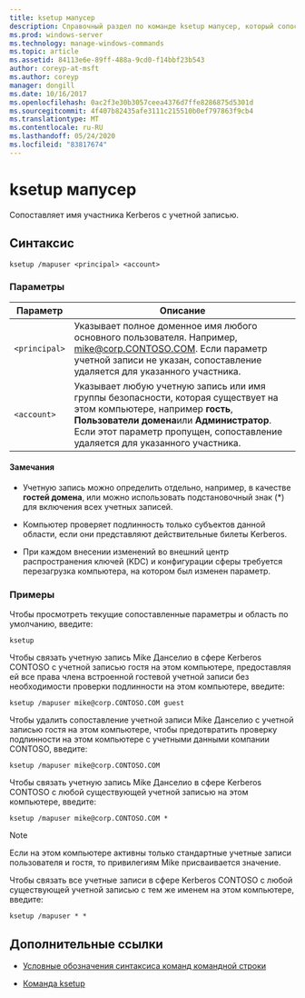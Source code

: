 ```yaml
---
title: ksetup мапусер
description: Справочный раздел по команде ksetup мапусер, который сопоставляет имя участника Kerberos с учетной записью.
ms.prod: windows-server
ms.technology: manage-windows-commands
ms.topic: article
ms.assetid: 84113e6e-89ff-488a-9cd0-f14bbf23b543
author: coreyp-at-msft
ms.author: coreyp
manager: dongill
ms.date: 10/16/2017
ms.openlocfilehash: 0ac2f3e30b3057ceea4376d7ffe8286875d5301d
ms.sourcegitcommit: 4f407b82435afe3111c215510b0ef797863f9cb4
ms.translationtype: MT
ms.contentlocale: ru-RU
ms.lasthandoff: 05/24/2020
ms.locfileid: "83817674"
---
```

# <a name="ksetup-mapuser"></a>ksetup мапусер

Сопоставляет имя участника Kerberos с учетной записью.

## <a name="syntax"></a>Синтаксис

```
ksetup /mapuser <principal> <account>
```

### <a name="parameters"></a>Параметры

| Параметр | Описание |
| --------- | ----------- |
| `<principal>` | Указывает полное доменное имя любого основного пользователя. Например, mike@corp.CONTOSO.COM. Если параметр учетной записи не указан, сопоставление удаляется для указанного участника. |
| `<account>` | Указывает любую учетную запись или имя группы безопасности, которая существует на этом компьютере, например **гость**, **Пользователи домена**или **Администратор**. Если этот параметр пропущен, сопоставление удаляется для указанного участника. |

#### <a name="remarks"></a>Замечания

- Учетную запись можно определить отдельно, например, в качестве **гостей домена**, или можно использовать подстановочный знак (*) для включения всех учетных записей.

- Компьютер проверяет подлинность только субъектов данной области, если они представляют действительные билеты Kerberos.

- При каждом внесении изменений во внешний центр распространения ключей (KDC) и конфигурации сферы требуется перезагрузка компьютера, на котором был изменен параметр.

### <a name="examples"></a>Примеры

Чтобы просмотреть текущие сопоставленные параметры и область по умолчанию, введите:

```
ksetup
```

Чтобы связать учетную запись Mike Данселио в сфере Kerberos CONTOSO с учетной записью гостя на этом компьютере, предоставляя ей все права члена встроенной гостевой учетной записи без необходимости проверки подлинности на этом компьютере, введите:

```
ksetup /mapuser mike@corp.CONTOSO.COM guest
```

Чтобы удалить сопоставление учетной записи Mike Данселио с учетной записью гостя на этом компьютере, чтобы предотвратить проверку подлинности на этом компьютере с учетными данными компании CONTOSO, введите:

```
ksetup /mapuser mike@corp.CONTOSO.COM
```

Чтобы связать учетную запись Mike Данселио в сфере Kerberos CONTOSO с любой существующей учетной записью на этом компьютере, введите:

```
ksetup /mapuser mike@corp.CONTOSO.COM *
```

> [!NOTE]
> Если на этом компьютере активны только стандартные учетные записи пользователя и гостя, то привилегиям Mike присваивается значение.

Чтобы связать все учетные записи в сфере Kerberos CONTOSO с любой существующей учетной записью с тем же именем на этом компьютере, введите:

```
ksetup /mapuser * *
```

## <a name="additional-references"></a>Дополнительные ссылки

- [Условные обозначения синтаксиса команд командной строки](command-line-syntax-key.md)

- [Команда ksetup](ksetup.md)

